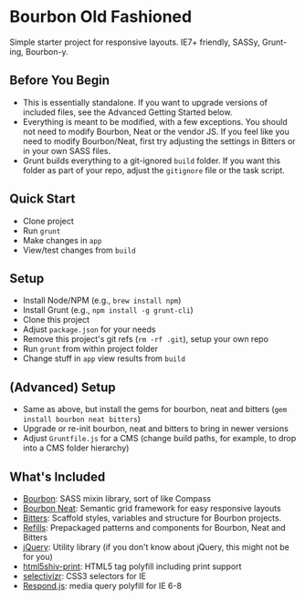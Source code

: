 Bourbon Old Fashioned
===

Simple starter project for responsive layouts. IE7+ friendly, SASSy, Grunt-ing, Bourbon-y.


Before You Begin
---

* This is essentially standalone. If you want to upgrade versions of included files, see the Advanced Getting Started below.
* Everything is meant to be modified, with a few exceptions. You should not need to modify Bourbon, Neat or the vendor JS. If you feel like you need to modify Bourbon/Neat, first try adjusting the settings in Bitters or in your own SASS files.
* Grunt builds everything to a git-ignored `build` folder. If you want this folder as part of your repo, adjust the `gitignore` file or the task script.


Quick Start
---
* Clone project
* Run `grunt`
* Make changes in `app`
* View/test changes from `build`


Setup
---

* Install Node/NPM (e.g., `brew install npm`)
* Install Grunt (e.g., `npm install -g grunt-cli`)
* Clone this project
* Adjust `package.json` for your needs
* Remove this project's git refs (`rm -rf .git`), setup your own repo
* Run `grunt` from within project folder
* Change stuff in `app` view results from `build`


(Advanced) Setup
---

* Same as above, but install the gems for bourbon, neat and bitters (`gem install bourbon neat bitters`)
* Upgrade or re-init bourbon, neat and bitters to bring in newer versions
* Adjust `Gruntfile.js` for a CMS (change build paths, for example, to drop into a CMS folder hierarchy)


What's Included
---

* [Bourbon](http://bourbon.io/): SASS mixin library, sort of like Compass
* [Bourbon Neat](http://neat.bourbon.io/): Semantic grid framework for easy responsive layouts
* [Bitters](http://bitters.bourbon.io/): Scaffold styles, variables and structure for Bourbon projects.
* [Refills](http://refills.bourbon.io/): Prepackaged patterns and components for Bourbon, Neat and Bitters
* [jQuery](http://jquery.com/): Utility library (if you don't know about jQuery, this might not be for you)
* [html5shiv-print](http://code.google.com/p/html5shiv/): HTML5 tag polyfill including print support
* [selectivizr](http://selectivizr.com/): CSS3 selectors for IE
* [Respond.js](https://github.com/scottjehl/Respond): media query polyfill for IE 6-8
